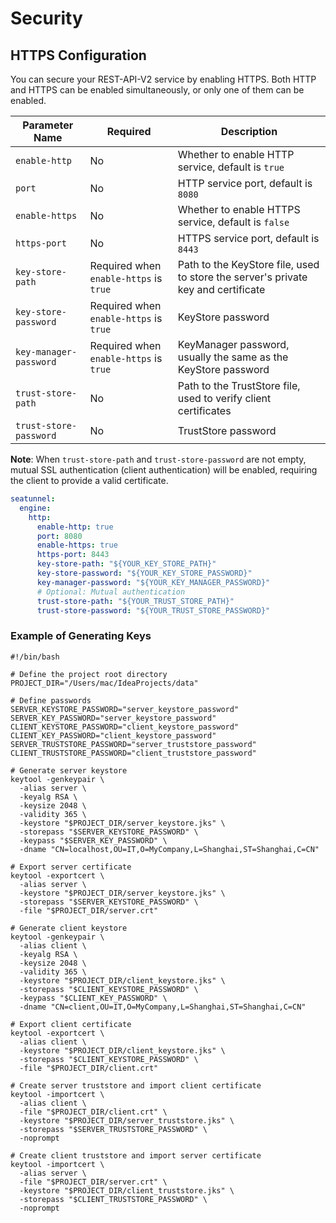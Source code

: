 # Security

## HTTPS Configuration

You can secure your REST-API-V2 service by enabling HTTPS. Both HTTP and HTTPS can be enabled simultaneously, or only one of them can be enabled.

| Parameter Name | Required | Description |
|----------------|----------|-------------|
| `enable-http` | No | Whether to enable HTTP service, default is `true` |
| `port` | No | HTTP service port, default is `8080` |
| `enable-https` | No | Whether to enable HTTPS service, default is `false` |
| `https-port` | No | HTTPS service port, default is `8443` |
| `key-store-path` | Required when `enable-https` is `true` | Path to the KeyStore file, used to store the server's private key and certificate |
| `key-store-password` | Required when `enable-https` is `true` | KeyStore password |
| `key-manager-password` | Required when `enable-https` is `true` | KeyManager password, usually the same as the KeyStore password |
| `trust-store-path` | No | Path to the TrustStore file, used to verify client certificates |
| `trust-store-password` | No | TrustStore password |

**Note**: When `trust-store-path` and `trust-store-password` are not empty, mutual SSL authentication (client authentication) will be enabled, requiring the client to provide a valid certificate.

```yaml
seatunnel:
  engine:
    http:
      enable-http: true
      port: 8080
      enable-https: true
      https-port: 8443
      key-store-path: "${YOUR_KEY_STORE_PATH}"
      key-store-password: "${YOUR_KEY_STORE_PASSWORD}"
      key-manager-password: "${YOUR_KEY_MANAGER_PASSWORD}"
      # Optional: Mutual authentication
      trust-store-path: "${YOUR_TRUST_STORE_PATH}"
      trust-store-password: "${YOUR_TRUST_STORE_PASSWORD}"
```

### Example of Generating Keys

```shell
#!/bin/bash

# Define the project root directory
PROJECT_DIR="/Users/mac/IdeaProjects/data"

# Define passwords
SERVER_KEYSTORE_PASSWORD="server_keystore_password"
SERVER_KEY_PASSWORD="server_keystore_password"
CLIENT_KEYSTORE_PASSWORD="client_keystore_password"
CLIENT_KEY_PASSWORD="client_keystore_password"
SERVER_TRUSTSTORE_PASSWORD="server_truststore_password"
CLIENT_TRUSTSTORE_PASSWORD="client_truststore_password"

# Generate server keystore
keytool -genkeypair \
  -alias server \
  -keyalg RSA \
  -keysize 2048 \
  -validity 365 \
  -keystore "$PROJECT_DIR/server_keystore.jks" \
  -storepass "$SERVER_KEYSTORE_PASSWORD" \
  -keypass "$SERVER_KEY_PASSWORD" \
  -dname "CN=localhost,OU=IT,O=MyCompany,L=Shanghai,ST=Shanghai,C=CN"

# Export server certificate
keytool -exportcert \
  -alias server \
  -keystore "$PROJECT_DIR/server_keystore.jks" \
  -storepass "$SERVER_KEYSTORE_PASSWORD" \
  -file "$PROJECT_DIR/server.crt"

# Generate client keystore
keytool -genkeypair \
  -alias client \
  -keyalg RSA \
  -keysize 2048 \
  -validity 365 \
  -keystore "$PROJECT_DIR/client_keystore.jks" \
  -storepass "$CLIENT_KEYSTORE_PASSWORD" \
  -keypass "$CLIENT_KEY_PASSWORD" \
  -dname "CN=client,OU=IT,O=MyCompany,L=Shanghai,ST=Shanghai,C=CN"

# Export client certificate
keytool -exportcert \
  -alias client \
  -keystore "$PROJECT_DIR/client_keystore.jks" \
  -storepass "$CLIENT_KEYSTORE_PASSWORD" \
  -file "$PROJECT_DIR/client.crt"

# Create server truststore and import client certificate
keytool -importcert \
  -alias client \
  -file "$PROJECT_DIR/client.crt" \
  -keystore "$PROJECT_DIR/server_truststore.jks" \
  -storepass "$SERVER_TRUSTSTORE_PASSWORD" \
  -noprompt

# Create client truststore and import server certificate
keytool -importcert \
  -alias server \
  -file "$PROJECT_DIR/server.crt" \
  -keystore "$PROJECT_DIR/client_truststore.jks" \
  -storepass "$CLIENT_TRUSTSTORE_PASSWORD" \
  -noprompt
```